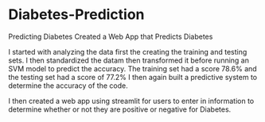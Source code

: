 # Diabetes-Prediction
Predicting Diabetes
Created a Web App that Predicts Diabetes

I started with analyzing the data first the creating the training and testing sets. I then standardized the datam then transformed it before running an SVM model to predict the accuracy. The training set had a score 78.6% and the testing set had a score of 77.2% I then again built a predictive system to determine the accuracy of the code.

I then created a web app using streamlit for users to enter in information to determine whether or not they are positive or negative for Diabetes.
